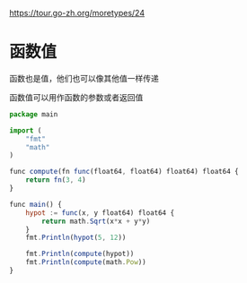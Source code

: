 https://tour.go-zh.org/moretypes/24

# 函数值

函数也是值，他们也可以像其他值一样传递

函数值可以用作函数的参数或者返回值

```js
package main

import (
	"fmt"
	"math"
)

func compute(fn func(float64, float64) float64) float64 {
	return fn(3, 4)
}

func main() {
	hypot := func(x, y float64) float64 {
		return math.Sqrt(x*x + y*y)
	}
	fmt.Println(hypot(5, 12))

	fmt.Println(compute(hypot))
	fmt.Println(compute(math.Pow))
}
```
